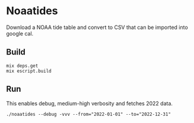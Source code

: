 # Noaatides

Download a NOAA tide table and convert to CSV that can be imported
into google cal.

## Build

```
mix deps.get
mix escript.build
```

## Run

This enables debug, medium-high verbosity and fetches 2022 data.

```
./noaatides --debug -vvv --from="2022-01-01" --to="2022-12-31"
```
